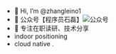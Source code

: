 - 👋 Hi, I’m @zhangleino1
- 👀 公众号【程序员石磊】![公众号](https://img-blog.csdnimg.cn/9996d8ee490a402aaa7243ba84aef175.png)
- 🌱 专注在职读研、技术分享
- indoor positioning
- cloud native
.

<!---
zhangleino1/zhangleino1 is a ✨ special ✨ repository because its `README.md` (this file) appears on your GitHub profile.
You can click the Preview link to take a look at your changes.
--->
